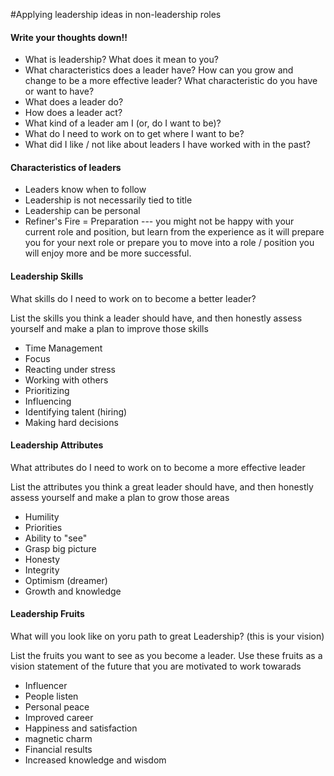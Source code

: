 #Applying leadership ideas in non-leadership roles

<div class="row divborder ">
    <div class = "col-md-10 innerdivborder">
        <h4>Write your thoughts down!!</h4>
        <ul>
            <li>What is leadership? What does it mean to you?</li>
            <li>What characteristics does a leader have? How can you grow and change to be a more effective leader? What characteristic do you have or want 
            to have?</li>
            <li>What does a leader do?</li>
            <li>How does a leader act?</li>
            <li>What kind of a leader am I (or, do I want to be)?</li>
            <li>What do I need to work on to get where I want to be?</li>
            <li>What did I like / not like about leaders I have worked with in the past?</li>
        </ul>
        <h4>Characteristics of leaders</h4>
        <ul>
            <li>Leaders know when to follow</li>
            <li>Leadership is not necessarily tied to title</li>
            <li>Leadership can be personal</li>
            <li>Refiner's Fire = Preparation --- you might not be happy with your current role and position, but learn from the experience as it
            will prepare you for your next role or prepare you to move into a role / position you will enjoy more and be more successful.</li>
        </ul>
    </div>
    <div class="row">
        <div class = "col-md-3 col-md-offset-1 innerdivborder">
            <h4>Leadership Skills</h4>
            <p>What skills do I need to work on to become a better leader?</p>
            <p>List the skills you think a leader should have, and then honestly assess yourself and make a plan to improve those skills</p>
            <ul>
                <li>Time Management</li>
                <li>Focus</li>
                <li>Reacting under stress</li>
                <li>Working with others</li>
                <li>Prioritizing</li>
                <li>Influencing</li>
                <li>Identifying talent (hiring)</li>
                <li>Making hard decisions</li>
            </ul>
        </div>
        <div class = "col-md-3 col-md-offset-1 innerdivborder">
            <h4>Leadership Attributes</h4>
            <p>What attributes do I need to work on to become a more effective leader</p>
            <p>List the attributes you think a great leader should have, and then honestly assess yourself and make a plan to grow those areas</p>
            <ul>
                <li>Humility</li>
                <li>Priorities</li>
                <li>Ability to "see"</li>
                <li>Grasp big picture</li>
                <li>Honesty</li>
                <li>Integrity</li>
                <li>Optimism (dreamer)</li>
                <li>Growth and knowledge</li>
            </ul>
        </div>
        <div class = "col-md-3 col-md-offset-1 innerdivborder">
            <h4>Leadership Fruits</h4>
            <p>What will you look like on yoru path to great Leadership? (this is your vision)</p>
            <p>List the fruits you want to see as you become a leader.  Use these fruits as a vision statement of the future that you are motivated to work towarads</p>
            <ul>
                <li>Influencer</li>
                <li>People listen</li>
                <li>Personal peace</li>
                <li>Improved career</li>
                <li>Happiness and satisfaction</li>
                <li>magnetic charm</li>
                <li>Financial results</li>
                <li>Increased knowledge and wisdom</li>
            </ul>
        </div>
    </div>
</div>